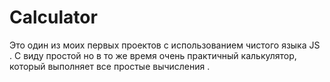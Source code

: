 # Calculator



Это один из моих первых проектов с использованием чистого языка JS . 
С виду простой но в то же время очень практичный калькулятор,  который выполняет все простые вычисления .
